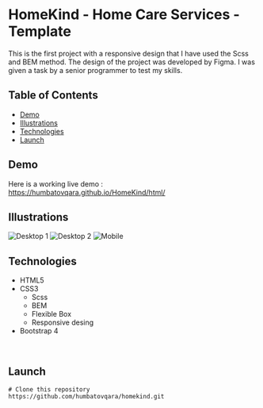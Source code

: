 # HomeKind - Home Care Services - Template
This is the first project with a responsive design that I have used the Scss and BEM method. The design of the project was developed by Figma. I was given a task by a senior programmer to test my skills.<br />

## Table of Contents
- [Demo](#demo)
- [Illustrations](#illustrations)
- [Technologies](#technologies)
- [Launch](#launch)

## Demo
Here is a working live demo : https://humbatovqara.github.io/HomeKind/html/

## Illustrations
![Desktop 1](https://user-images.githubusercontent.com/60696274/138569838-3a0815ce-516f-4203-b9e1-becd028a2fef.PNG)
![Desktop 2](https://user-images.githubusercontent.com/60696274/138569840-2eef5c72-51f9-48a8-a263-475ef362aa7c.PNG)
![Mobile](https://user-images.githubusercontent.com/60696274/138569842-6f6db2b7-5286-440e-983f-5e6a7c2ffcaa.PNG)
<br />

## Technologies
- HTML5
- CSS3
  - Scss
  - BEM
  - Flexible Box
  - Responsive desing
- Bootstrap 4
<br />

## Launch
```
# Clone this repository
https://github.com/humbatovqara/homekind.git
```

